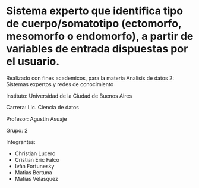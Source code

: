 # Sistema experto que identifica tipo de cuerpo/somatotipo (ectomorfo, mesomorfo o endomorfo), a partir de variables de entrada dispuestas por el usuario.


Realizado con fines academicos, para la materia Analisis de datos 2: Sistemas expertos y redes de conocimiento

Instituto: Universidad de la Ciudad de Buenos Aires

Carrera: Lic. Ciencia de datos

Profesor: Agustin Asuaje

Grupo: 2

Integrantes:

- Christian Lucero
- Cristian Eric Falco
- Ivàn Fortunesky
- Matias Bertuna
- Matias Velasquez  
